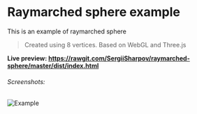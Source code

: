 # Raymarched sphere example

This is an example of raymarched sphere
> Created using 8 vertices.
> Based on WebGL and Three.js


**Live preview: https://rawgit.com/SergiiSharpov/raymarched-sphere/master/dist/index.html**
###### Screenshots:
![Example](https://image.ibb.co/cRmVTU/Screen.png)
